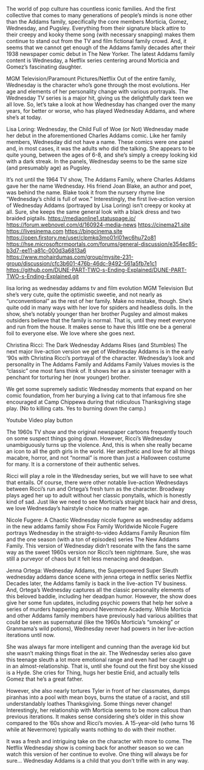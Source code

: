 The world of pop culture has countless iconic families. And the first collective that comes to many generations of people’s minds is none other than the Addams family, specifically the core members Morticia, Gomez, Wednesday, and Pugsley. Everything from their signature black attire to their creepy and kooky theme song (with necessary snapping) makes them continue to stand out from the TV and film fictional family crowd. And, it seems that we cannot get enough of the Addams family decades after their 1938 newspaper comic debut in The New Yorker. The latest Addams family content is Wednesday, a Netflix series centering around Morticia and Gomez’s fascinating daughter.

MGM Television/Paramount Pictures/Netflix
Out of the entire family, Wednesday is the character who’s gone through the most evolutions. Her age and elements of her personality change with various portrayals. The Wednesday TV series is a major hit, giving us the delightfully dark teen we all love. So, let’s take a look at how Wednesday has changed over the many years, for better or worse, who has played Wednesday Addams, and where she’s at today.

Lisa Loring: Wednesday, the Child Full of Woe (or Not)
Wednesday made her debut in the aforementioned Charles Addams comic. Like her family members, Wednesday did not have a name. These comics were one panel and, in most cases, it was the adults who did the talking. She appears to be quite young, between the ages of 6-8, and she’s simply a creepy looking kid with a dark streak. In the panels, Wednesday seems to be the same size (and presumably age) as Pugsley. 

It’s not until the 1964 TV show, The Addams Family, where Charles Addams gave her the name Wednesday. His friend Joan Blake, an author and poet, was behind the name. Blake took it from the nursery rhyme line “Wednesday’s child is full of woe.” Interestingly, the first live-action version of Wednesday Addams (portrayed by Lisa Loring) isn’t creepy or kooky at all. Sure, she keeps the same general look with a black dress and two braided pigtails.
https://mediaonline1.statuspage.io/
https://forum.webnovel.com/d/160924-media-news
https://cinema21.site
https://livesinema.com
https://bingcinema.site
https://open.firstory.me/user/clpmkq3mo01rl01wc6hu72o81
https://hse.microsoftcrmportals.com/forums/general-discussion/e354ec85-b3d7-ee11-a81c-000d3a6813a6
https://www.mohairdumas.com/group/mysite-231-group/discussion/cfc3b601-476b-46dc-9492-561a5fb7e1c1
https://github.com/DUNE-PART-TWO-s-Ending-Explained/DUNE-PART-TWO-s-Ending-Explained.git

lisa loring as wednesday addams tv and film evolution
MGM Television
But she’s very cute, quite the optimistic sweetie, and not nearly as “unconventional” as the rest of her family. Make no mistake, though. She’s quite odd in many ways with her love for spiders and headless dolls. In the show, she’s notably younger than her brother Pugsley and almost makes outsiders believe that the family is normal. That is, until they meet everyone and run from the house. It makes sense to have this little one be a general foil to everyone else. We love where she goes next. 

Christina Ricci: The Dark Wednesday Addams Rises (and Stumbles)
The next major live-action version we get of Wednesday Addams is in the early ‘90s with Christina Ricci’s portrayal of the character. Wednesday’s look and personality in The Addams Family and Addams Family Values movies is the “classic” one most fans think of. It shows her as a sinister teenager with a penchant for torturing her (now younger) brother.

We get some supremely sadistic Wednesday moments that expand on her comic foundation, from her burying a living cat to that infamous fire she encouraged at Camp Chippewa during that ridiculous Thanksgiving stage play. (No to killing cats. Yes to burning down the camp.)

Youtube Video
play button

The 1960s TV show and the original newspaper cartoons frequently touch on some suspect things going down. However, Ricci’s Wednesday unambiguously turns up the violence. And, this is when she really became an icon to all the goth girls in the world. Her aesthetic and love for all things macabre, horror, and not “normal” is more than just a Halloween costume for many. It is a cornerstone of their authentic selves.

Ricci will play a role in the Wednesday series, but we will have to see what that entails. Of course, there were other notable live-action Wednesdays between Ricci’s run and Ortega’s fresh turn as the character. Broadway plays aged her up to adult without her classic ponytails, which is honestly kind of sad. Just like we need to see Morticia’s straight black hair and dress, we love Wednesday’s hairstyle choice no matter her age.

Nicole Fugere: A Chaotic Wednesday
nicole fugere as wednesday addams in the new addams family show 
Fox Family Worldwide
Nicole Fugere portrays Wednesday in the straight-to-video Addams Family Reunion film and the one season (with a ton of episodes) series The New Addams Family. This version of Wednesday didn’t resonate with the fans the same way as the sweet 1960s version nor Ricci’s teen nightmare. Sure, she was still a purveyor of chaos but it felt less menacing and deadpan. 

Jenna Ortega: Wednesday Addams, the Superpowered Super Sleuth
wednesday addams dance scene with jenna ortega in netflix series
Netflix
Decades later, the Addams family is back in the live-action TV business. And, Ortega’s Wednesday captures all the classic personality elements of this beloved baddie, including her deadpan humor. However, the show does give her some fun updates, including psychic powers that help her solve a series of murders happening around Nevermore Academy. While Morticia and other Addams family members have previously had various abilities that could be seen as supernatural (like the 1960s Morticia’s “smoking” or Granmama’s wild potions), Wednesday never had powers in her live-action iterations until now.

She was always far more intelligent and cunning than the average kid but she wasn’t making things float in the air. The Wednesday series also gave this teenage sleuth a lot more emotional range and even had her caught up in an almost-relationship. That is, until she found out the first boy she kissed is a Hyde. She cries for Thing, hugs her bestie Enid, and actually tells Gomez that he’s a great father.

However, she also nearly tortures Tyler in front of her classmates, dumps piranhas into a pool with mean boys, burns the statue of a racist, and still understandably loathes Thanksgiving. Some things never change! Interestingly, her relationship with Morticia seems to be more callous than previous iterations. It makes sense considering she’s older in this show compared to the ’60s show and Ricci’s movies. A 15-year-old (who turns 16 while at Nevermore) typically wants nothing to do with their mother.

It was a fresh and intriguing take on the character with more to come. The Netflix Wednesday show is coming back for another season so we can watch this version of her continue to evolve. One thing will always be for sure… Wednesday Addams is a child that you don’t trifle with in any way.
